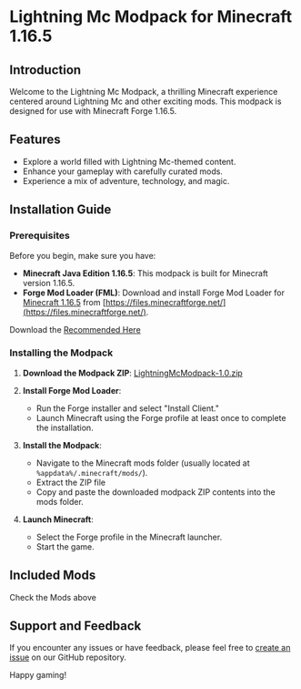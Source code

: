 # Lightning Mc Modpack for Minecraft 1.16.5

## Introduction

Welcome to the Lightning Mc Modpack, a thrilling Minecraft experience centered around Lightning Mc and other exciting mods. This modpack is designed for use with Minecraft Forge 1.16.5.

## Features

- Explore a world filled with Lightning Mc-themed content.
- Enhance your gameplay with carefully curated mods.
- Experience a mix of adventure, technology, and magic.

## Installation Guide

### Prerequisites

Before you begin, make sure you have:

- **Minecraft Java Edition 1.16.5**: This modpack is built for Minecraft version 1.16.5.
- **Forge Mod Loader (FML)**: Download and install Forge Mod Loader for [Minecraft 1.16.5](https://files.minecraftforge.net/net/minecraftforge/forge/index_1.16.5.html) from [https://files.minecraftforge.net/](https://files.minecraftforge.net/).

Download the [Recommended Here](https://maven.minecraftforge.net/net/minecraftforge/forge/1.16.5-36.2.34/forge-1.16.5-36.2.34-installer.jar)

### Installing the Modpack

1. **Download the Modpack ZIP**: [LightningMcModpack-1.0.zip](#)

2. **Install Forge Mod Loader**:
   - Run the Forge installer and select "Install Client."
   - Launch Minecraft using the Forge profile at least once to complete the installation.

3. **Install the Modpack**:
   - Navigate to the Minecraft mods folder (usually located at `%appdata%/.minecraft/mods/`).
   - Extract the ZIP file
   - Copy and paste the downloaded modpack ZIP contents into the mods folder.

4. **Launch Minecraft**:
   - Select the Forge profile in the Minecraft launcher.
   - Start the game.

## Included Mods
Check the Mods above

## Support and Feedback

If you encounter any issues or have feedback, please feel free to [create an issue](#) on our GitHub repository.

Happy gaming!
